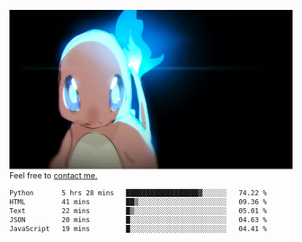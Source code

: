 [gif]: https://raw.githubusercontent.com/uysalserkan/uysalserkan/master/charmander-2.gif

![gif]
Feel free to [contact me.](mailto:uysalserkan08@gmail.com)
<!--
<div align="center">
<p>Profile Visitor Counter</p>
<img src="https://profile-counter.glitch.me/uysalserkan/count.svg" alt="hit counter" align="center">
</div>
-->
<!--START_SECTION:waka-->
```text
Python       5 hrs 28 mins   ██████████████████▓░░░░░░   74.22 % 
HTML         41 mins         ██▒░░░░░░░░░░░░░░░░░░░░░░   09.36 % 
Text         22 mins         █▒░░░░░░░░░░░░░░░░░░░░░░░   05.01 % 
JSON         20 mins         █░░░░░░░░░░░░░░░░░░░░░░░░   04.63 % 
JavaScript   19 mins         █░░░░░░░░░░░░░░░░░░░░░░░░   04.41 % 
```
<!--END_SECTION:waka-->

